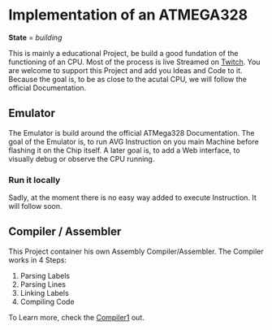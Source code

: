 # Implementation of an ATMEGA328

**State** = *building*

This is mainly a educational Project, be build a good fundation of the functioning of an CPU. Most of the process is live Streamed on [Twitch](https://www.twitch.tv/cmunsman). You are welcome to support this Project and add you Ideas and Code to it. Because the goal is, to be as close to the acutal CPU, we will follow the official Documentation.

## Emulator

The Emulator is build around the official ATMega328 Documentation. The goal of the Emulator is, to run AVG Instruction on you main Machine before flashing it on the Chip itself. A later goal is, to add a Web interface, to visually debug or observe the CPU running.

### Run it locally

Sadly, at the moment there is no easy way added to execute Instruction. It will follow soon.

## Compiler / Assembler

This Project container his own Assembly Compiler/Assembler.
The Compiler works in 4 Steps:
1. Parsing Labels
2. Parsing Lines
3. Linking Labels
4. Compiling Code

To Learn more, check the [Compiler1](https://github.com/MunsMan/ATMega328/tree/Compiler/compiler1) out.

